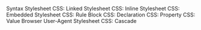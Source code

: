 Syntax
Stylesheet
CSS: Linked Stylesheet
CSS: Inline Stylesheet
CSS: Embedded Stylesheet
CSS: Rule
Block
CSS: Declaration
CSS: Property
CSS: Value
Browser
User-Agent Stylesheet
CSS: Cascade
